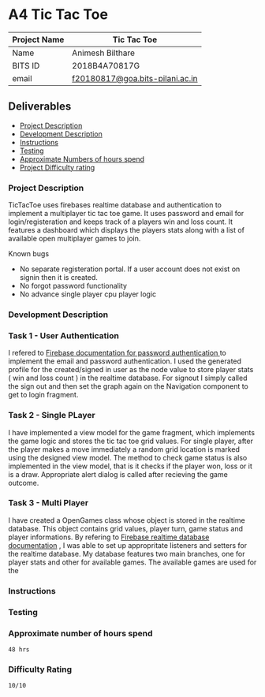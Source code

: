 # A4 Tic Tac Toe  
| Project Name | Tic Tac Toe |  
|---|---|  
| Name | Animesh Bilthare |  
| BITS ID | 2018B4A70817G |  
| email | f20180817@goa.bits-pilani.ac.in |  
  
## Deliverables  
- [Project Description](#project-description)  
- [Development Description](#development-description)  
- [Instructions](#instructions)
- [Testing](#testing)
- [Approximate Numbers of hours spend](#approximate-number-of-hours-spend)  
- [Project Difficulty rating](#difficulty-rating)  
  
### Project Description  
TicTacToe uses firebases realtime database and authentication to implement a multiplayer tic tac toe game. It uses password and email for login/registeration and keeps track of a players win and loss count. It features a dashboard which displays the players stats along with a list of available open multiplayer games to join.
  
Known bugs  
- No separate registeration portal. If a user account does not exist on signin then it is created.
- No forgot password functionality
- No advance single player cpu player logic
  
### Development Description  
### Task 1 - User Authentication
 I refered to [Firebase documentation for password authentication ](https://firebase.google.com/docs/auth/android/password-auth) to implement the email and password authentication. I used the generated profile for the created/signed in user as the node value to store player stats ( win and loss count ) in the realtime database. For signout I simply called the sign out and then set the graph again on the Navigation component to get to login fragment.
  
### Task 2 - Single PLayer  
I have implemented a view model for the game fragment, which implements the game logic and stores the tic tac toe grid values. For single player, after the  player makes a move immediately a random grid location is marked using the designed view model. The method to check game status is also implemented in the view model, that is it checks if the player won, loss or it is a draw. Appropriate alert dialog is called after recieving the game outcome.
 
### Task 3  - Multi Player
I have created a OpenGames class whose object is stored in the realtime database. This object contains grid values, player turn, game status and player informations.  By refering to [Firebase realtime database documentation](https://firebase.google.com/docs/database/android/read-and-write?hl=ca-AD&skip_cache=false) , I was able to set up appropritate listeners and setters for the realtime database. My database features two main branches, one for player stats and other for available games. The available games are used for the 
  
### Instructions

### Testing
  
### Approximate number of hours spend  
    48 hrs  
  
### Difficulty Rating  
    10/10
